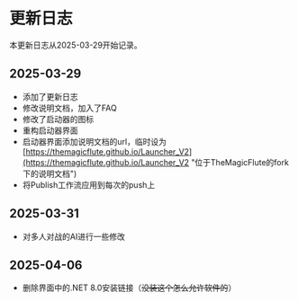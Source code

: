 # 更新日志

本更新日志从2025-03-29开始记录。

## 2025-03-29

- 添加了更新日志
- 修改说明文档，加入了FAQ
- 修改了启动器的图标
- 重构启动器界面
- 启动器界面添加说明文档的url，临时设为[https://themagicflute.github.io/Launcher_V2](https://themagicflute.github.io/Launcher_V2 "位于TheMagicFlute的fork下的说明文档")
- 将Publish工作流应用到每次的push上

## 2025-03-31

- 对多人对战的AI进行一些修改

## 2025-04-06

- 删除界面中的.NET 8.0安装链接（~~没装这个怎么允许软件的~~）

